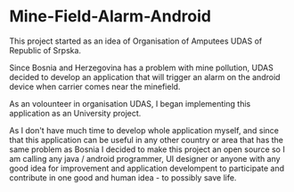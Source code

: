 # Mine-Field-Alarm-Android

This project started as an idea of Organisation of Amputees UDAS of Republic of Srpska. 

Since Bosnia and Herzegovina has a problem with mine pollution, UDAS decided to develop an application that will trigger an alarm on the
android device when carrier comes near the minefield.

As an volounteer in organisation UDAS, I began implementing this application as an University project.

As I don't have much time to develop whole application myself, and since that this application can be useful 
in any other country or area that has the same problem as Bosnia I decided to make this project an open source so I 
am calling any java / android programmer, UI designer or anyone with any good idea for improvement and application 
develompent to participate and contribute in one good and human idea - to possibly save life.

